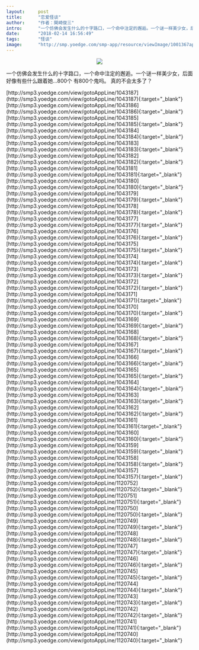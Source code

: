 ```yaml
---
layout:     post
title:      "恋爱怪谈"
author:     "作者：関崎俊三"
intro:      "一个仿佛会发生什么的十字路口，一个命中注定的邂逅。一个谜一样美少女，后面好像有些什么跟着她...800个 有800个鬼吗。 真的不会太多了？"
date:       "2018-02-14 16:56:49"
tags:       "怪谈"
image:      "http://smp.yoedge.com/smp-app/resource/viewImage/1001367appline.png"
---
```

<div style="text-align: center">
<p><img src="http://smp.yoedge.com/smp-app/resource/viewImage/1001367appline.png"/></p>
</div>
<p class="post-meta">
<span>一个仿佛会发生什么的十字路口，一个命中注定的邂逅。一个谜一样美少女，后面好像有些什么跟着她...800个 有800个鬼吗。 真的不会太多了？</span>
</p>
[http://smp3.yoedge.com/view/gotoAppLine/1043187](http://smp3.yoedge.com/view/gotoAppLine/1043187){:target="_blank"}
[http://smp3.yoedge.com/view/gotoAppLine/1043186](http://smp3.yoedge.com/view/gotoAppLine/1043186){:target="_blank"}
[http://smp3.yoedge.com/view/gotoAppLine/1043185](http://smp3.yoedge.com/view/gotoAppLine/1043185){:target="_blank"}
[http://smp3.yoedge.com/view/gotoAppLine/1043184](http://smp3.yoedge.com/view/gotoAppLine/1043184){:target="_blank"}
[http://smp3.yoedge.com/view/gotoAppLine/1043183](http://smp3.yoedge.com/view/gotoAppLine/1043183){:target="_blank"}
[http://smp3.yoedge.com/view/gotoAppLine/1043182](http://smp3.yoedge.com/view/gotoAppLine/1043182){:target="_blank"}
[http://smp3.yoedge.com/view/gotoAppLine/1043181](http://smp3.yoedge.com/view/gotoAppLine/1043181){:target="_blank"}
[http://smp3.yoedge.com/view/gotoAppLine/1043180](http://smp3.yoedge.com/view/gotoAppLine/1043180){:target="_blank"}
[http://smp3.yoedge.com/view/gotoAppLine/1043179](http://smp3.yoedge.com/view/gotoAppLine/1043179){:target="_blank"}
[http://smp3.yoedge.com/view/gotoAppLine/1043178](http://smp3.yoedge.com/view/gotoAppLine/1043178){:target="_blank"}
[http://smp3.yoedge.com/view/gotoAppLine/1043177](http://smp3.yoedge.com/view/gotoAppLine/1043177){:target="_blank"}
[http://smp3.yoedge.com/view/gotoAppLine/1043176](http://smp3.yoedge.com/view/gotoAppLine/1043176){:target="_blank"}
[http://smp3.yoedge.com/view/gotoAppLine/1043175](http://smp3.yoedge.com/view/gotoAppLine/1043175){:target="_blank"}
[http://smp3.yoedge.com/view/gotoAppLine/1043174](http://smp3.yoedge.com/view/gotoAppLine/1043174){:target="_blank"}
[http://smp3.yoedge.com/view/gotoAppLine/1043173](http://smp3.yoedge.com/view/gotoAppLine/1043173){:target="_blank"}
[http://smp3.yoedge.com/view/gotoAppLine/1043172](http://smp3.yoedge.com/view/gotoAppLine/1043172){:target="_blank"}
[http://smp3.yoedge.com/view/gotoAppLine/1043171](http://smp3.yoedge.com/view/gotoAppLine/1043171){:target="_blank"}
[http://smp3.yoedge.com/view/gotoAppLine/1043170](http://smp3.yoedge.com/view/gotoAppLine/1043170){:target="_blank"}
[http://smp3.yoedge.com/view/gotoAppLine/1043169](http://smp3.yoedge.com/view/gotoAppLine/1043169){:target="_blank"}
[http://smp3.yoedge.com/view/gotoAppLine/1043168](http://smp3.yoedge.com/view/gotoAppLine/1043168){:target="_blank"}
[http://smp3.yoedge.com/view/gotoAppLine/1043167](http://smp3.yoedge.com/view/gotoAppLine/1043167){:target="_blank"}
[http://smp3.yoedge.com/view/gotoAppLine/1043166](http://smp3.yoedge.com/view/gotoAppLine/1043166){:target="_blank"}
[http://smp3.yoedge.com/view/gotoAppLine/1043165](http://smp3.yoedge.com/view/gotoAppLine/1043165){:target="_blank"}
[http://smp3.yoedge.com/view/gotoAppLine/1043164](http://smp3.yoedge.com/view/gotoAppLine/1043164){:target="_blank"}
[http://smp3.yoedge.com/view/gotoAppLine/1043163](http://smp3.yoedge.com/view/gotoAppLine/1043163){:target="_blank"}
[http://smp3.yoedge.com/view/gotoAppLine/1043162](http://smp3.yoedge.com/view/gotoAppLine/1043162){:target="_blank"}
[http://smp3.yoedge.com/view/gotoAppLine/1043161](http://smp3.yoedge.com/view/gotoAppLine/1043161){:target="_blank"}
[http://smp3.yoedge.com/view/gotoAppLine/1043160](http://smp3.yoedge.com/view/gotoAppLine/1043160){:target="_blank"}
[http://smp3.yoedge.com/view/gotoAppLine/1043159](http://smp3.yoedge.com/view/gotoAppLine/1043159){:target="_blank"}
[http://smp3.yoedge.com/view/gotoAppLine/1043158](http://smp3.yoedge.com/view/gotoAppLine/1043158){:target="_blank"}
[http://smp3.yoedge.com/view/gotoAppLine/1043157](http://smp3.yoedge.com/view/gotoAppLine/1043157){:target="_blank"}
[http://smp3.yoedge.com/view/gotoAppLine/1120752](http://smp3.yoedge.com/view/gotoAppLine/1120752){:target="_blank"}
[http://smp3.yoedge.com/view/gotoAppLine/1120751](http://smp3.yoedge.com/view/gotoAppLine/1120751){:target="_blank"}
[http://smp3.yoedge.com/view/gotoAppLine/1120750](http://smp3.yoedge.com/view/gotoAppLine/1120750){:target="_blank"}
[http://smp3.yoedge.com/view/gotoAppLine/1120749](http://smp3.yoedge.com/view/gotoAppLine/1120749){:target="_blank"}
[http://smp3.yoedge.com/view/gotoAppLine/1120748](http://smp3.yoedge.com/view/gotoAppLine/1120748){:target="_blank"}
[http://smp3.yoedge.com/view/gotoAppLine/1120747](http://smp3.yoedge.com/view/gotoAppLine/1120747){:target="_blank"}
[http://smp3.yoedge.com/view/gotoAppLine/1120746](http://smp3.yoedge.com/view/gotoAppLine/1120746){:target="_blank"}
[http://smp3.yoedge.com/view/gotoAppLine/1120745](http://smp3.yoedge.com/view/gotoAppLine/1120745){:target="_blank"}
[http://smp3.yoedge.com/view/gotoAppLine/1120744](http://smp3.yoedge.com/view/gotoAppLine/1120744){:target="_blank"}
[http://smp3.yoedge.com/view/gotoAppLine/1120743](http://smp3.yoedge.com/view/gotoAppLine/1120743){:target="_blank"}
[http://smp3.yoedge.com/view/gotoAppLine/1120742](http://smp3.yoedge.com/view/gotoAppLine/1120742){:target="_blank"}
[http://smp3.yoedge.com/view/gotoAppLine/1120741](http://smp3.yoedge.com/view/gotoAppLine/1120741){:target="_blank"}
[http://smp3.yoedge.com/view/gotoAppLine/1120740](http://smp3.yoedge.com/view/gotoAppLine/1120740){:target="_blank"}



